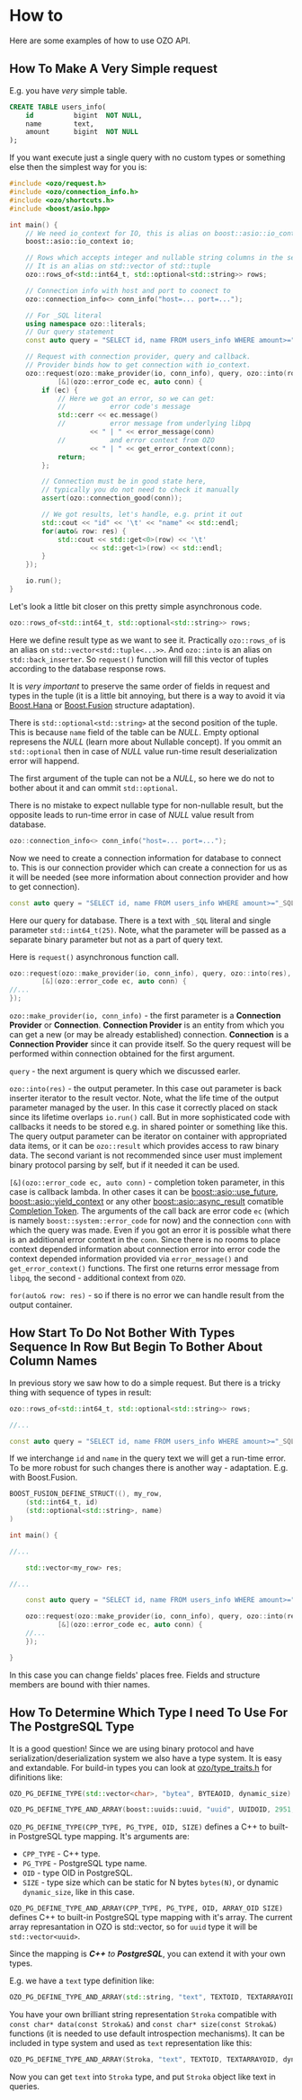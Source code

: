 # How to

Here are some examples of how to use OZO API.

## How To Make A Very Simple request

E.g. you have _very_ simple table.

```sql
CREATE TABLE users_info(
    id          bigint  NOT NULL,
    name        text,
    amount      bigint  NOT NULL
);
```

If you want execute just a single query with no custom types or something else then the simplest way for you is:

```cpp
#include <ozo/request.h>
#include <ozo/connection_info.h>
#include <ozo/shortcuts.h>
#include <boost/asio.hpp>

int main() {
    // We need io_context for IO, this is alias on boost::asio::io_context
    boost::asio::io_context io;

    // Rows which accepts integer and nullable string columns in the sequence
    // It is an alias on std::vector of std::tuple
    ozo::rows_of<std::int64_t, std::optional<std::string>> rows;

    // Connection info with host and port to coonect to
    ozo::connection_info<> conn_info("host=... port=...");

    // For _SQL literal
    using namespace ozo::literals;
    // Our query statement
    const auto query = "SELECT id, name FROM users_info WHERE amount>="_SQL + std::int64_t(25);

    // Request with connection provider, query and callback.
    // Provider binds how to get connection with io_context.
    ozo::request(ozo::make_provider(io, conn_info), query, ozo::into(rows),
            [&](ozo::error_code ec, auto conn) {
        if (ec) {
            // Here we got an error, so we can get:
            //           error code's message
            std::cerr << ec.message()
            //           error message from underlying libpq
                    << " | " << error_message(conn)
            //           and error context from OZO
                    << " | " << get_error_context(conn);
            return;
        };

        // Connection must be in good state here,
        // typically you do not need to check it manually
        assert(ozo::connection_good(conn));

        // We got results, let's handle, e.g. print it out
        std::cout << "id" << '\t' << "name" << std::endl;
        for(auto& row: res) {
            std::cout << std::get<0>(row) << '\t'
                    << std::get<1>(row) << std::endl;
        }
    });

    io.run();
}
```

Let's look a little bit closer on this pretty simple asynchronous code.

```cpp
ozo::rows_of<std::int64_t, std::optional<std::string>> rows;
```

Here we define result type as we want to see it. Practically `ozo::rows_of` is an alias on `std::vector<std::tuple<...>>`. And `ozo::into` is an alias on `std::back_inserter`. So `request()` function will fill this vector of tuples according to the database response rows.

It is _very important_ to preserve the same order of fields in request and types in the tuple (it is a little bit annoying, but there is a way to avoid it via [Boost.Hana](https://www.boost.org/doc/libs/1_66_0/libs/hana/doc/html/index.html#tutorial-introspection-adapting) or [Boost.Fusion](https://www.boost.org/doc/libs/1_66_0/libs/fusion/doc/html/fusion/adapted.html) structure adaptation).

There is `std::optional<std::string>` at the second position of the tuple. This is because `name` field of the table can be _NULL_. Empty optional represens the _NULL_ (learn more about Nullable concept). If you ommit an `std::optional` then in case of _NULL_ value run-time result deserialization error will happend.

The first argument of the tuple can not be a _NULL_, so here we do not to bother about it and can ommit `std::optional`.

There is no mistake to expect nullable type for non-nullable result, but the opposite leads to run-time error in case of _NULL_ value result from database.

```cpp
ozo::connection_info<> conn_info("host=... port=...");
```

Now we need to create a connection information for database to connect to. This is our connection provider which can create a connection for us as it will be needed (see more information about connection provider and how to get connection).

```cpp
const auto query = "SELECT id, name FROM users_info WHERE amount>="_SQL + std::int64_t(25);
```

Here our query for database. There is a text with `_SQL` literal and single parameter `std::int64_t(25)`. Note, what the parameter will be passed as a separate binary parameter but not as a part of query text.

Here is `request()` asynchronous function call.

```cpp
ozo::request(ozo::make_provider(io, conn_info), query, ozo::into(res),
        [&](ozo::error_code ec, auto conn) {
//...
});
```

`ozo::make_provider(io, conn_info)` - the first parameter is a **Connection Provider** or **Connection**. **Connection Provider** is an entity from which you can get a new (or may be already established) connection. **Connection** is a **Connection Provider** since it can provide itself. So the query request will be performed within connection obtained for the first argument.

`query` - the next argument is query which we discussed earler.

`ozo::into(res)` - the output perameter. In this case out parameter is back inserter iterator to the result vector. Note, what the life time of the output parameter managed by the user. In this case it correctly placed on stack since its lifetime overlaps `io.run()` call. But in more sophisticated code with callbacks it needs to be stored e.g. in shared pointer or something like this. The query output parameter can be iterator on container with appropriated data items, or it can be `ozo::result` which provides access to raw binary data. The second variant is not recommended since user must implement binary protocol parsing by self, but if it needed it can be used.

`[&](ozo::error_code ec, auto conn)` - completion token parameter, in this case is callback lambda. In other cases it can be [boost::asio::use_future](https://www.boost.org/doc/libs/1_67_0/doc/html/boost_asio/reference/use_future.html), [boost::asio::yield_context](https://www.boost.org/doc/libs/1_67_0/doc/html/boost_asio/reference/yield_context.html) or any other [boost::asio::async_result](https://www.boost.org/doc/libs/1_67_0/doc/html/boost_asio/reference/async_result.html) comatible [Completion Token](https://www.boost.org/doc/libs/1_67_0/doc/html/boost_asio/reference/async_completion.html). The arguments of the call back are error code `ec` (which is namely `boost::system::error_code` for now) and the connection `conn` with which the query was made. Even if you got an error it is possible what there is an additional error context in the `conn`. Since there is no rooms to place context depended information about connection error into error code the context depended information provided via `error_message()` and `get_error_context()` functions. The first one returns error message from `libpq`, the second - additional context from `OZO`.

`for(auto& row: res)` - so if there is no error we can handle result from the output container.

## How Start To Do Not Bother With Types Sequence In Row But Begin To Bother About Column Names

In previous story we saw how to do a simple request. But there is a tricky thing with sequence of types in result:
```cpp
ozo::rows_of<std::int64_t, std::optional<std::string>> rows;

//...

const auto query = "SELECT id, name FROM users_info WHERE amount>="_SQL + std::int64_t(25);
```

If we interchange `id` and `name` in the query text we will get a run-time error. To be more robust for such changes there is another way - adaptation. E.g. with Boost.Fusion.

```cpp
BOOST_FUSION_DEFINE_STRUCT((), my_row,
    (std::int64_t, id)
    (std::optional<std::string>, name)
)

int main() {

//...

    std::vector<my_row> res;

//...

    const auto query = "SELECT id, name FROM users_info WHERE amount>="_SQL + std::int64_t(25);

    ozo::request(ozo::make_provider(io, conn_info), query, ozo::into(res),
            [&](ozo::error_code ec, auto conn) {
    //...
    });

}
```

In this case you can change fields' places free. Fields and structure members are bound with thier names.

## How To Determine Which Type I need To Use For The PostgreSQL Type

It is a good question! Since we are using binary protocol and have serialization/deserialization system we also have a type system. It is easy and extandable. For build-in types you can look at [ozo/type_traits.h](../include/ozo/type_traits.h) for difinitions like:

```cpp
OZO_PG_DEFINE_TYPE(std::vector<char>, "bytea", BYTEAOID, dynamic_size)

OZO_PG_DEFINE_TYPE_AND_ARRAY(boost::uuids::uuid, "uuid", UUIDOID, 2951, bytes<16>)
```

`OZO_PG_DEFINE_TYPE(CPP_TYPE, PG_TYPE, OID, SIZE)` defines a C++ to built-in PostgreSQL type mapping. It's arguments are:

* `CPP_TYPE` - C++ type.
* `PG_TYPE` - PostgreSQL type name.
* `OID` - type OID in PostgreSQL.
* `SIZE` - type size which can be static for N bytes `bytes(N)`, or dynamic `dynamic_size`, like in this case.

`OZO_PG_DEFINE_TYPE_AND_ARRAY(CPP_TYPE, PG_TYPE, OID, ARRAY_OID SIZE)` defines  C++ to built-in PostgreSQL type mapping with it's array. The current array represantation in OZO is std::vector, so for `uuid` type it will be `std::vector<uuid>`.

Since the mapping is ***C++** to **PostgreSQL***, you can extend it with your own types.

E.g. we have a `text` type definition like:

```cpp
OZO_PG_DEFINE_TYPE_AND_ARRAY(std::string, "text", TEXTOID, TEXTARRAYOID, dynamic_size)
```

You have your own brilliant string representation `Stroka` compatible with `const char* data(const Stroka&)` and `const char* size(const Stroka&)` functions (it is needed to use default introspection mechanisms). It can be included in type system and used as `text` representation like this:

```cpp
OZO_PG_DEFINE_TYPE_AND_ARRAY(Stroka, "text", TEXTOID, TEXTARRAYOID, dynamic_size)
```

Now you can get `text` into `Stroka` type, and put `Stroka` object like text in queries.

